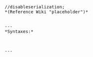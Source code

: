 <pre>//disableserialization;
*(Reference Wiki "placeholder")*


---
*Syntaxes:*

<!-- [] call `BIN_fnc_switchMap` -->

---

